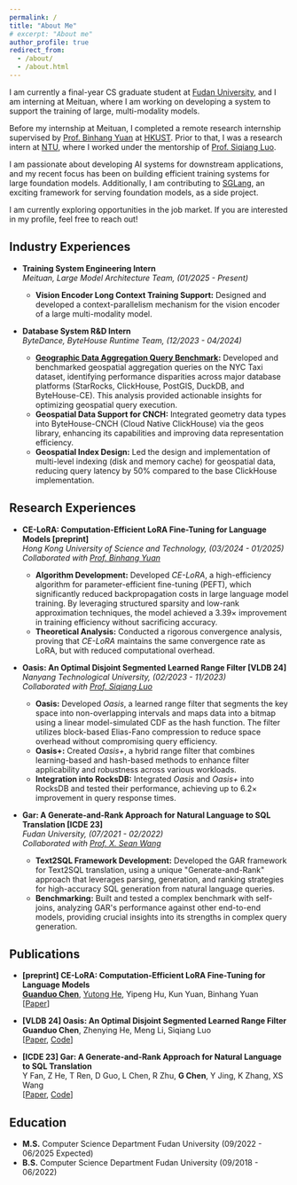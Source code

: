 ```yaml
---
permalink: /
title: "About Me"
# excerpt: "About me"
author_profile: true
redirect_from: 
  - /about/
  - /about.html
---
```


I am currently a final-year CS graduate student at [Fudan University](https://www.fudan.edu.cn/), and I am interning at Meituan, where I am working on developing a system to support the training of large, multi-modality models.

Before my internship at Meituan, I completed a remote research internship supervised by [Prof. Binhang Yuan](https://binhangyuan.github.io/site/) at [HKUST](https://cse.hkust.edu.hk). Prior to that, I was a research intern at [NTU](https://www.ntu.edu.sg/scse), where I worked under the mentorship of [Prof. Siqiang Luo](http://siqiangluo.com/).

I am passionate about developing AI systems for downstream applications, and my recent focus has been on building efficient training systems for large foundation models. Additionally, I am contributing to [SGLang](https://github.com/sgl-project/sglang), an exciting framework for serving foundation models, as a side project.

I am currently exploring opportunities in the job market. If you are interested in my profile, feel free to reach out!


## Industry Experiences

- **Training System Engineering Intern**\
  *Meituan, Large Model Architecture Team, (01/2025 - Present)*
  - **Vision Encoder Long Context Training Support:** Designed and developed a context-parallelism mechanism for the vision encoder of a large multi-modality model.


- **Database System R&D Intern**\
  *ByteDance,  ByteHouse Runtime Team, (12/2023 - 04/2024)*
  - **[Geographic Data Aggregation Query Benchmark](https://mp.weixin.qq.com/s/DjvzJa_QZxH5zWcMLo-JXQ):** Developed and benchmarked geospatial aggregation queries on the NYC Taxi dataset, identifying performance disparities across major database platforms (StarRocks, ClickHouse, PostGIS, DuckDB, and ByteHouse-CE). This analysis provided actionable insights for optimizing geospatial query execution.  
  - **Geospatial Data Support for CNCH:** Integrated geometry data types into ByteHouse-CNCH (Cloud Native ClickHouse) via the geos library, enhancing its capabilities and improving data representation efficiency.  
  - **Geospatial Index Design:** Led the design and implementation of multi-level indexing (disk and memory cache) for geospatial data, reducing query latency by $50\%$ compared to the base ClickHouse implementation.


## Research Experiences

- **CE-LoRA: Computation-Efficient LoRA Fine-Tuning for Language Models [preprint]**\
  *Hong Kong University of Science and Technology, (03/2024 - 01/2025)*\
  *Collaborated with [Prof. Binhang Yuan](https://binhangyuan.github.io/site/)*
  - **Algorithm Development:** Developed *CE-LoRA*, a high-efficiency algorithm for parameter-efficient fine-tuning (PEFT), which significantly reduced backpropagation costs in large language model training. By leveraging structured sparsity and low-rank approximation techniques, the model achieved a $3.39\times$ improvement in training efficiency without sacrificing accuracy.  
  - **Theoretical Analysis:** Conducted a rigorous convergence analysis, proving that *CE-LoRA* maintains the same convergence rate as LoRA, but with reduced computational overhead.


- **Oasis: An Optimal Disjoint Segmented Learned Range Filter [VLDB 24]**\
  *Nanyang Technological University, (02/2023 - 11/2023)*\
  *Collaborated with [Prof. Siqiang Luo](http://siqiangluo.com/)*
  - **Oasis:** Developed *Oasis*, a learned range filter that segments the key space into non-overlapping intervals and maps data into a bitmap using a linear model-simulated CDF as the hash function. The filter utilizes block-based Elias-Fano compression to reduce space overhead without compromising query efficiency.  
  - **Oasis+:** Created *Oasis+*, a hybrid range filter that combines learning-based and hash-based methods to enhance filter applicability and robustness across various workloads.  
  - **Integration into RocksDB:** Integrated *Oasis* and *Oasis+* into RocksDB and tested their performance, achieving up to $6.2\times$ improvement in query response times.

- **Gar: A Generate-and-Rank Approach for Natural Language to SQL Translation [ICDE 23]**\
  *Fudan University, (07/2021 - 02/2022)*\
  *Collaborated with [Prof. X. Sean Wang](https://daslab.fudan.edu.cn/61/83/c26852a287107/page.htm)*
  - **Text2SQL Framework Development:** Developed the GAR framework for Text2SQL translation, using a unique "Generate-and-Rank" approach that leverages parsing, generation, and ranking strategies for high-accuracy SQL generation from natural language queries.
  - **Benchmarking:** Built and tested a complex benchmark with self-joins, analyzing GAR's performance against other end-to-end models, providing crucial insights into its strengths in complex query generation.


## Publications

- **[preprint] CE-LoRA: Computation-Efficient LoRA Fine-Tuning for Language Models**\
  **<u>Guanduo Chen</u>**, <u>Yutong He</u>, Yipeng Hu, Kun Yuan, Binhang Yuan\
  [[Paper](https://arxiv.org/pdf/2502.01378)]

- **[VLDB 24] Oasis: An Optimal Disjoint Segmented Learned Range Filter**\
  **Guanduo Chen**, Zhenying He, Meng Li, Siqiang Luo\
  [[Paper](https://www.vldb.org/pvldb/vol17/p1911-luo.pdf), [Code](https://github.com/Woooooow-Pro/Oasis-RangeFilter)]

- **[ICDE 23] Gar: A Generate-and-Rank Approach for Natural Language to SQL Translation**\
  Y Fan, Z He, T Ren, D Guo, L Chen, R Zhu, **G Chen**, Y Jing, K Zhang, XS Wang\
  [[Paper](https://ieeexplore.ieee.org/document/10184517), [Code](https://github.com/Kaimary/GAR)]



## Education

- **M.S.** Computer Science Department Fudan University (09/2022 - 06/2025 Expected)
- **B.S.** Computer Science Department Fudan University (09/2018 - 06/2022)